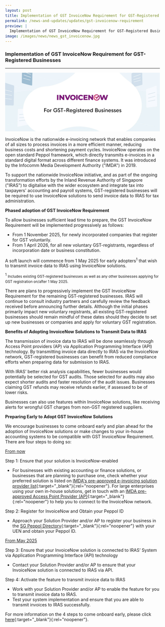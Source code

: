 ```yaml
---
layout: post
title: Implementation of GST InvoiceNow Requirement for GST-Registered Businesses
permalink: /news-and-updates/updates/gst-invoicenow-requirement
preview: |
  Implementation of GST InvoiceNow Requirement for GST-Registered Businesses
image: /images/news/news_gst_invoicenow.jpg
---
```


### Implementation of GST InvoiceNow Requirement for GST-Registered Businesses

---

![Implementation of GST InvoiceNow Requirement for GST-Registered Businesses](/images/news/news_gst_invoicenow.jpg)

InvoiceNow is the nationwide e-invoicing network that enables companies of all sizes to process invoices in a more efficient manner, reducing business costs and shortening payment cycles. InvoiceNow operates on the open standard Peppol framework, which directly transmits e-invoices in a standard digital format across different finance systems. It was introduced by the Infocomm Media Development Authority ("IMDA") in 2019.

To support the nationwide InvoiceNow initiative, and as part of the ongoing transformation efforts by the Inland Revenue Authority of Singapore ("IRAS") to digitalise with the wider ecosystem and integrate tax into taxpayers' accounting and payroll systems, GST-registered businesses will be required to use InvoiceNow solutions to send invoice data to IRAS for tax administration. 

**Phased adoption of GST InvoiceNow Requirement**

To allow businesses sufficient lead time to prepare, the GST InvoiceNow Requirement will be implemented progressively as follows:
- From 1 November 2025, for newly incorporated companies that register for GST voluntarily.
- From 1 April 2026, for all new voluntary GST-registrants, regardless of incorporation date or business constitution. 

A soft launch will commence from 1 May 2025 for early adopters<sup>1</sup> that wish to transmit invoice data to IRAS using InvoiceNow solutions. 

<sup>1</sup> <small>Includes existing GST-registered businesses as well as any other businesses applying for GST registration on/after 1 May 2025.</small>

There are plans to progressively implement the GST InvoiceNow Requirement for the remaining GST-registered businesses. IRAS will continue to consult industry partners and carefully review the feedback received before announcing further details. Although the initial phases primarily impact new voluntary registrants, all existing GST-registered businesses should remain mindful of these dates should they decide to set up new businesses or companies and apply for voluntary GST registration.

**Benefits of Adopting InvoiceNow Solutions to Transmit Data to IRAS** 

The transmission of invoice data to IRAS will be done seamlessly through Access Point providers (AP) via Application Programming Interface (API) technology. By transmitting invoice data directly to IRAS via the InvoiceNow network, GST-registered businesses can benefit from reduced compliance efforts when preparing data for submission to IRAS. 

With IRAS’ better risk analysis capabilities, fewer businesses would potentially be selected for GST audits. Those selected for audits may also expect shorter audits and faster resolution of the audit issues. Businesses claiming GST refunds may receive refunds earlier, if assessed to be of lower risks. 

Businesses can also use features within InvoiceNow solutions, like receiving alerts for wrongful GST charges from non-GST registered suppliers.

**Preparing Early to Adopt GST InvoiceNow Solutions**

We encourage businesses to come onboard early and plan ahead for the adoption of InvoiceNow solutions or make changes to your in-house accounting systems to be compatible with GST InvoiceNow Requirement. There are four steps to doing so:

<ins>From now</ins>

Step 1: Ensure that your solution is InvoiceNow-enabled
- For businesses with existing accounting or finance solutions, or businesses that are planning to purchase one, check whether your preferred solution is listed on [IMDA's pre-approved e-invoicing solution provider list](https://www.imda.gov.sg/how-we-can-help/nationwide-e-invoicing-framework/peppol-ready-accounting-erp-solution-providers){:target="_blank"}{:rel="noopener"}. For large enterprises using your own in-house solutions, get in touch with an [IMDA pre-approved Access Point Provider (AP)](https://www.imda.gov.sg/how-we-can-help/nationwide-e-invoicing-framework/access-point-providers){:target="_blank"}{:rel="noopener"} to help you to connect to the InvoiceNow network.

Step 2: Register for InvoiceNow and Obtain your Peppol ID
- Approach your Solution Provider and/or AP to register your business in the [SG Peppol Directory](https://www.peppoldirectory.sg/){:target="_blank"}{:rel="noopener"} with your UEN and obtain your Peppol ID. 

<ins>From May 2025</ins>

Step 3: Ensure that your InvoiceNow solution is connected to IRAS’ System via Application Programming Interface (API) technology
- Contact your Solution Provider and/or AP to ensure that your InvoiceNow solution is connected to IRAS via API.

Step 4: Activate the feature to transmit invoice data to IRAS
- Work with your Solution Provider and/or AP to enable the feature for you to transmit invoice data to IRAS.
- Test your system implementation and ensure that you are able to transmit invoices to IRAS successfully.

For more information on the 4 steps to come onboard early, please click [here](https://www.iras.gov.sg/taxes/goods-services-tax-(gst)/gst-invoicenow-requirement#heading4){:target="_blank"}{:rel="noopener"}. 

